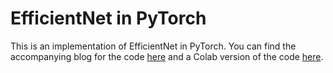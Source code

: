 # EfficientNet in PyTorch


This is an implementation of EfficientNet in PyTorch. You can find the accompanying blog for the code [here](https://python.plainenglish.io/implementing-efficientnet-in-pytorch-part-1-an-overview-1830935e0c8b) </a> and a Colab version of the code [here](https://colab.research.google.com/drive/1zW4yQoNZyg9twfbcs_orwtmQ36u97ETl?usp=sharing).
